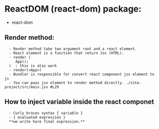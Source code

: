 # ReactDOM (react-dom) package:

   - react-dom

   ## Render method:

      - Render method take two argument root and a react element.
      - React element is a function that return Jsx (HTML).
      - render (
         App();
      )  : this is also work
      - render(<App>)
      - Bundler is responsible for convert react component jsx element to js 
      - You can paas jsx element to render method directly. ./vite-project/src/main.jsx #L29
      
   ## How to inject variable inside the react componet

      - Curly braces syntax { variable }
      - { evaluated expression } 
      **we write here final expression.**

